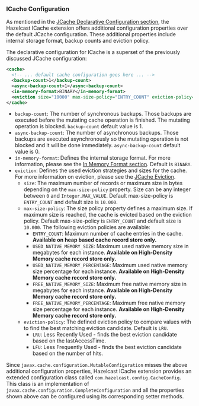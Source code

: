 
### ICache Configuration

As mentioned in the [JCache Declarative Configuration section](#jcache-declarative-configuration), the Hazelcast ICache extension offers
additional configuration properties over the default JCache configuration. These additional properties include internal storage format, backup counts
and eviction policy.

The declarative configuration for ICache is a superset of the previously discussed JCache configuration:

```xml
<cache>
  <!-- ... default cache configuration goes here ... -->
  <backup-count>1</backup-count>
  <async-backup-count>1</async-backup-count>
  <in-memory-format>BINARY</in-memory-format>
  <eviction size="10000" max-size-policy="ENTRY_COUNT" eviction-policy="LRU" />
</cache>
```

- `backup-count`: The number of synchronous backups. Those backups are executed before the mutating cache operation is finished. The mutating operation is blocked. `backup-count` default value is 1.
- `async-backup-count`: The number of asynchronous backups. Those backups are executed asynchronously so the mutating operation is not blocked and it will be done immediately. `async-backup-count` default value is 0.  
- `in-memory-format`: Defines the internal storage format. For more information, please see the [In Memory Format section](#setting-in-memory-format). Default is `BINARY`.
- `eviction`: Defines the used eviction strategies and sizes for the cache. For more information on eviction, please see the [JCache Eviction](#jcache-eviction).
  - `size`: The maximum number of records or maximum size in bytes depending on the `max-size-policy` property. Size can be any integer between `0` and `Integer.MAX_VALUE`. Default max-size-policy is `ENTRY_COUNT` and default size is `10.000`.
  - `max-size-policy`: The size policy property defines a maximum size. If maximum size is reached, the cache is evicted based on the eviction policy. Default max-size-policy is `ENTRY_COUNT` and default size is `10.000`. The following eviction policies are available:
    - `ENTRY_COUNT`: Maximum number of cache entries in the cache. **Available on heap based cache record store only.**
    - `USED_NATIVE_MEMORY_SIZE`: Maximum used native memory size in megabytes for each instance. **Available on High-Density Memory cache record store only.**
    - `USED_NATIVE_MEMORY_PERCENTAGE`: Maximum used native memory size percentage for each instance. **Available on High-Density Memory cache record store only.**
    - `FREE_NATIVE_MEMORY_SIZE`: Maximum free native memory size in megabytes for each instance. **Available on High-Density Memory cache record store only.**
    - `FREE_NATIVE_MEMORY_PERCENTAGE`: Maximum free native memory size percentage for each instance. **Available on High-Density Memory cache record store only.**
  - `eviction-policy`: The defined eviction policy to compare values with to find the best matching eviction candidate. Default is `LRU`.
    - `LRU`: Less Recently Used - finds the best eviction candidate based on the lastAccessTime.
    - `LFU`: Less Frequently Used - finds the best eviction candidate based on the number of hits.

Since `javax.cache.configuration.MutableConfiguration` misses the above additional configuration properties, Hazelcast ICache extension
provides an extended configuration class called `com.hazelcast.config.CacheConfig`. This class is an implementation of `javax.cache.configuration.CompleteConfiguration` and all the properties shown above can be configured
using its corresponding setter methods.

